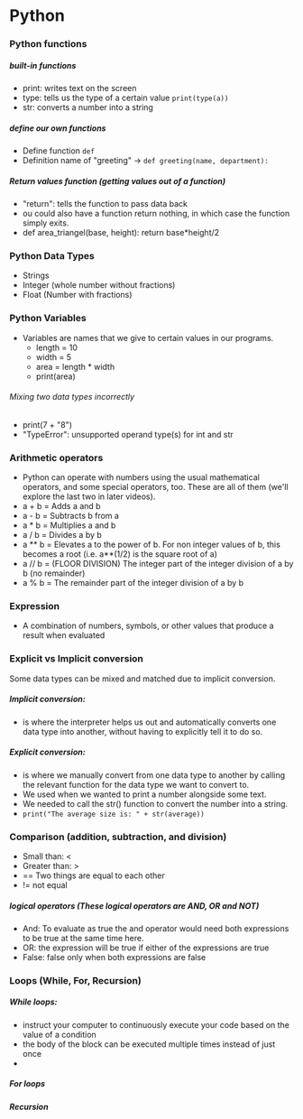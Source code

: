 # Python

### Python functions
##### built-in functions
- print: writes text on the screen
- type: tells us the type of a certain value `print(type(a))`
- str: converts a number into a string
#####  define our own functions
- Define function `def`  
- Definition name of "greeting" -> `def greeting(name, department):`

##### Return values function (getting values out of a function)
- "return": tells the function to pass data back
- ou could also have a function return nothing, in which case the function simply exits.
- def area_triangel(base, height): return base*height/2

### Python Data Types
- Strings
- Integer (whole number without fractions)
- Float (Number with fractions)

### Python Variables
- Variables are names that we give to certain values in our programs.
    - length = 10 
    - width = 5
    - area = length * width
    - print(area)

###### Mixing two data types incorrectly
- print(7 + "8")
- "TypeError": unsupported operand type(s) for int and str

### Arithmetic operators
- Python can operate with numbers using the usual mathematical operators, and some special operators, too. These are all of them (we'll explore the last two in later videos).
- a + b = Adds a and b 
- a - b = Subtracts b from a 
- a * b = Multiplies a and b 
- a / b = Divides a by b 
- a ** b = Elevates a to the power of b. For non integer values of b, this becomes a root (i.e. a**(1/2) is the square root of a)
- a // b = (FLOOR DIVISION) The integer part of the integer division of a by b (no remainder)
- a % b = The remainder part of the integer division of a by b


### Expression
- A combination of numbers, symbols, or other values that produce a result when evaluated

### Explicit vs Implicit conversion
Some data types can be mixed and matched due to implicit conversion.
##### Implicit conversion:
- is where the interpreter helps us out and automatically converts one data type into another, without having to explicitly tell it to do so.
##### Explicit conversion:
- is where we manually convert from one data type to another by calling the relevant function for the data type we want to convert to. 
- We used when we wanted to print a number alongside some text. 
- We needed to call the str() function to convert the number into a string. 
- `print("The average size is: " + str(average))`


### Comparison (addition, subtraction, and division)
- Small than: <
- Greater than: >
- == Two things are equal to each other
- != not equal
##### logical operators (These logical operators are AND, OR and NOT)
- And: To evaluate as true the and operator would need both expressions to be true at the same time here.
- OR: the expression will be true if either of the expressions are true
- False: false only when both expressions are false



### Loops (While, For, Recursion)
##### While loops: 
- instruct your computer to continuously execute your code based on the value of a condition
- the body of the block can be executed multiple times instead of just once
- 
##### For loops
##### Recursion

